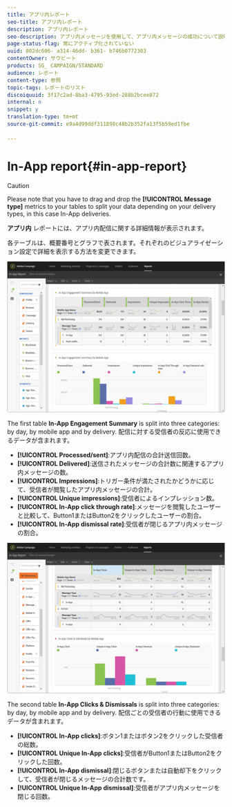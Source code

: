```yaml
---
title: アプリ内レポート
seo-title: アプリ内レポート
description: アプリ内レポート
seo-description: アプリ内メッセージを使用して、アプリ内メッセージの成功について説明します。
page-status-flag: 常にアクティブ化されていない
uuid: 802dc606- a314-46dd- b361- b746b0772303
contentOwner: サウビート
products: SG_ CAMPAIGN/STANDARD
audience: レポート
content-type: 参照
topic-tags: レポートのリスト
discoiquuid: 3f17c2ad-8ba3-4795-93ed-288b2bcee872
internal: n
snippet: y
translation-type: tm+mt
source-git-commit: e9a4d99ddf311898c48b2b352fa13f5b59ed1fbe

---
```



# In-App report{#in-app-report}

>[!CAUTION]
>
>Please note that you have to drag and drop the **[!UICONTROL Message type]** metrics to your tables to split your data depending on your delivery types, in this case In-App deliveries.

**アプリ内** レポートには、アプリ内配信に関する詳細情報が表示されます。

各テーブルは、概要番号とグラフで表されます。それぞれのビジュアライゼーション設定で詳細を表示する方法を変更できます。

![](assets/inapp_report.png)

The first table **In-App Engagement Summary** is split into three categories: by day, by mobile app and by delivery. 配信に対する受信者の反応に使用できるデータが含まれます。

* **[!UICONTROL Processed/sent]**:アプリ内配信の合計送信回数。
* **[!UICONTROL Delivered]**:送信されたメッセージの合計数に関連するアプリ内メッセージの数。
* **[!UICONTROL Impressions]**:トリガー条件が満たされたかどうかに応じて、受信者が閲覧したアプリ内メッセージの合計。
* **[!UICONTROL Unique impressions]**:受信者によるインプレッション数。
* **[!UICONTROL In-App click through rate]**:メッセージを閲覧したユーザーと比較して、Button1またはButton2をクリックしたユーザーの割合。
* **[!UICONTROL In-App dismissal rate]**:受信者が閉じるアプリ内メッセージの割合。

![](assets/inapp_report_1.png)

The second table **In-App Clicks &amp; Dismissals** is split into three categories: by day, by mobile app and by delivery. 配信ごとの受信者の行動に使用できるデータが含まれます。

* **[!UICONTROL In-App clicks]**:ボタン1またはボタン2をクリックした受信者の総数。
* **[!UICONTROL Unique In-App clicks]**:受信者がButton1またはButton2をクリックした回数。
* **[!UICONTROL In-App dismissal]**:閉じるボタンまたは自動却下をクリックして、受信者が閉じるメッセージの合計数です。
* **[!UICONTROL Unique In-App dismissal]**:受信者がアプリ内メッセージを閉じる回数。

